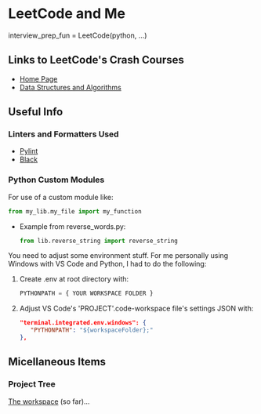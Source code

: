 # LeetCode and Me

interview_prep_fun = LeetCode(python, ...)

## Links to LeetCode's Crash Courses

- [Home Page](https://leetcode.com/explore/)
- [Data Structures and Algorithms](https://leetcode.com/explore/interview/card/leetcodes-interview-crash-course-data-structures-and-algorithms/)

## Useful Info

### Linters and Formatters Used

- [Pylint](https://github.com/pylint-dev/pylint)
- [Black](https://github.com/psf/black)

### Python Custom Modules

For use of a custom module like:
```python
from my_lib.my_file import my_function
```

 - Example from reverse_words.py:
   ```python
   from lib.reverse_string import reverse_string
   ```

You need to adjust some environment stuff.  For me personally using Windows with VS Code and Python, I had
to do the following:

   1. Create .env at root directory with:
      ```python
      PYTHONPATH = { YOUR WORKSPACE FOLDER }
      ```

   2. Adjust VS Code's 'PROJECT'.code-workspace file's settings JSON with:
      ```json
      "terminal.integrated.env.windows": {
         "PYTHONPATH": "${workspaceFolder};"
      },
      ```

## Micellaneous Items

### Project Tree

[The workspace](project_tree.md) (so far)...
